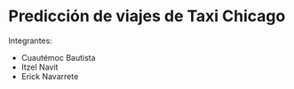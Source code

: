 # Predicción de viajes de Taxi Chicago

Integrantes:
- Cuautémoc Bautista
- Itzel Navit
- Erick Navarrete
